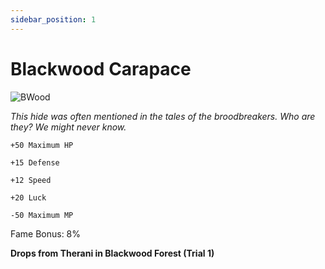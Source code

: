 ```yaml
---
sidebar_position: 1
---
```


# Blackwood Carapace

![BWood](https://vwiki.valorserver.com/api/item/picture/blackwood%20carapace)

<i>This hide was often mentioned in the tales of the broodbreakers. Who are they? We might never know.</i>

    +50 Maximum HP

    +15 Defense
    
    +12 Speed
    
    +20 Luck
    
    -50 Maximum MP
    
Fame Bonus: 8%

**Drops from Therani in Blackwood Forest (Trial 1)**